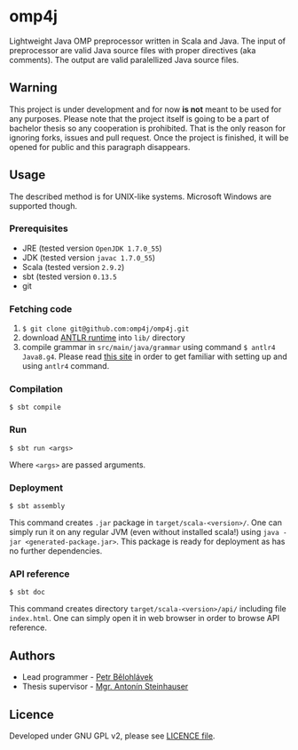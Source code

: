 omp4j
=====
Lightweight Java OMP preprocessor written in Scala and Java. The input of preprocessor are valid Java source files with proper directives (aka comments). The output are valid paralellized Java source files.

Warning
-------
This project is under development and for now **is not** meant to be used for any purposes. Please note that the project itself is going to be a part of bachelor thesis so any cooperation is prohibited. That is the only reason for ignoring forks, issues and pull request. Once the project is finished, it will be opened for public and this paragraph disappears.

Usage
-----
The described method is for UNIX-like systems. Microsoft Windows are supported though.

### Prerequisites
- JRE (tested version `OpenJDK 1.7.0_55`)
- JDK (tested version `javac 1.7.0_55`)
- Scala (tested version `2.9.2`)
- sbt (tested version `0.13.5`
- git

### Fetching code
1. `$ git clone git@github.com:omp4j/omp4j.git`
2. download [ANTLR runtime](http://www.antlr.org/download/antlr-runtime-4.2.2.jar) into `lib/` directory
3. compile grammar in `src/main/java/grammar` using command `$ antlr4 Java8.g4`. Please read [this site](https://theantlrguy.atlassian.net/wiki/display/ANTLR4/Getting+Started+with+ANTLR+v4) in order to get familiar with setting up and using `antlr4` command.

### Compilation
```
$ sbt compile
```

### Run
```
$ sbt run <args>
```
Where `<args>` are passed arguments.

### Deployment
```
$ sbt assembly
```
This command creates `.jar` package in `target/scala-<version>/`. One can simply run it on any regular JVM (even without installed scala!) using `java -jar <generated-package.jar>`. This package is ready for deployment as has no further dependencies.

### API reference
```
$ sbt doc
```
This command creates directory `target/scala-<version>/api/` including file `index.html`. One can simply open it in web browser in order to browse API reference.

Authors
-------
- Lead programmer - [Petr Bělohlávek](https://github.com/petrbel)
- Thesis supervisor - [Mgr. Antonín Steinhauser](http://d3s.mff.cuni.cz/~steinhauser/)

Licence
-------
Developed under GNU GPL v2, please see [LICENCE file](https://github.com/omp4j/omp4j/blob/master/LICENSE).



